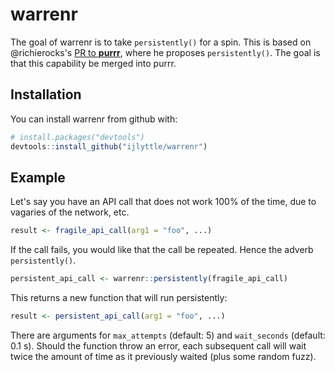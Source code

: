 # warrenr

The goal of warrenr is to take `persistently()` for a spin. This is based on 
@richierocks's [PR to __purrr__](https://github.com/tidyverse/purrr/pull/333), where he proposes `persistently()`. The goal is that this capability be merged into purrr.

## Installation

You can install warrenr from github with:


``` r
# install.packages("devtools")
devtools::install_github("ijlyttle/warrenr")
```

## Example

Let's say you have an API call that does not work 100% of the time, due to vagaries of the network, etc. 

```R
result <- fragile_api_call(arg1 = "foo", ...)
```

If the call fails, you would like that the call be repeated. Hence the adverb `persistently()`.

```R
persistent_api_call <- warrenr::persistently(fragile_api_call)
```

This returns a new function that will run persistently:

```R
result <- persistent_api_call(arg1 = "foo", ...)
```

There are arguments for `max_attempts` (default: 5) and `wait_seconds` (default: 0.1 s). Should the function throw an error, each subsequent call will wait twice the amount of time as it previously waited (plus some random fuzz).
